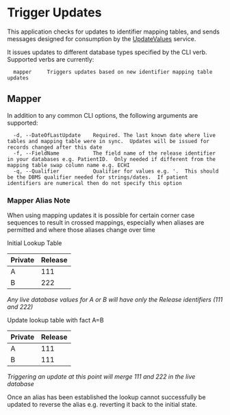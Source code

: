 # Trigger Updates

This application checks for updates to identifier mapping tables, and sends messages designed for consumption by the [UpdateValues](../services/update-values.md) service.

It issues updates to different database types specified by the CLI verb. Supported verbs are currently:

```console
  mapper     Triggers updates based on new identifier mapping table updates
```

## Mapper

In addition to any common CLI options, the following arguments are supported:

```console
  -d, --DateOfLastUpdate    Required. The last known date where live tables and mapping table were in sync.  Updates will be issued for records changed after this date
  -f, --FieldName           The field name of the release identifier in your databases e.g. PatientID.  Only needed if different from the mapping table swap column name e.g. ECHI
  -q, --Qualifier           Qualifier for values e.g. '.  This should be the DBMS qualifier needed for strings/dates.  If patient identifiers are numerical then do not specify this option
```

### Mapper Alias Note

When using mapping updates it is possible for certain corner case sequences to result in crossed mappings, especially when aliases are permitted and where those aliases change over time

Initial Lookup Table

| Private | Release |
| ------- | ------- |
| A       | 111     |
| B       | 222     |

_Any live database values for A or B will have only the Release identifiers (111 and 222)_

Update lookup table with fact A=B

| Private | Release |
| ------- | ------- |
| A       | 111     |
| B       | 111     |

_Triggering an update at this point will merge 111 and 222 in the live database_

Once an alias has been established the lookup cannot successfully be updated to reverse the alias e.g. reverting it back to the initial state.
